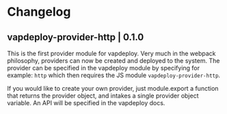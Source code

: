 # Changelog

## vapdeploy-provider-http | 0.1.0

This is the first provider module for vapdeploy. Very much in the webpack philosophy, providers can now be created and deployed to the system. The provider can be specified in the vapdeploy module by specifying for example: `http` which then requires the JS module `vapdeploy-provider-http`.

If you would like to create your own provider, just module.export a function that returns the provider object, and intakes a single provider object variable. An API will be specified in the vapdeploy docs.
